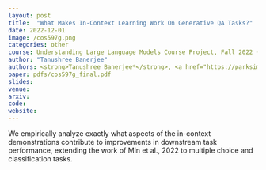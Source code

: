 ```yaml
---
layout: post
title:  "What Makes In-Context Learning Work On Generative QA Tasks?"
date: 2022-12-01
image: /cos597g.png
categories: other
course: Understanding Large Language Models Course Project, Fall 2022 (Graduate Course)
author: "Tanushree Banerjee"
authors: <strong>Tanushree Banerjee*</strong>, <a href="https://parksimon0808.github.io/">Simon Park*</a>, <a href="https://www.linkedin.com/in/beiqi-zou-973a54157/">Beiqi Zou*</a>, <a href="https://www.cs.princeton.edu/~danqic/">Danqi Chen</a>
paper: pdfs/cos597g_final.pdf
slides:
venue: 
arxiv: 
code: 
website: 
---
```


We empirically analyze exactly what aspects of the in-context demonstrations contribute to improvements in downstream task
performance, extending the work of Min et al., 2022 to multiple choice and classification tasks.
